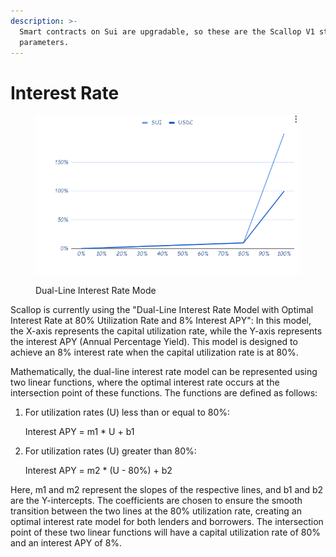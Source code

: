 ```yaml
---
description: >-
  Smart contracts on Sui are upgradable, so these are the Scallop V1 starting
  parameters.
---
```


# Interest Rate

<figure><img src="../.gitbook/assets/image (22).png" alt=""><figcaption><p>Dual-Line Interest Rate Mode</p></figcaption></figure>

Scallop is currently using the "Dual-Line Interest Rate Model with Optimal Interest Rate at 80% Utilization Rate and 8% Interest APY": In this model, the X-axis represents the capital utilization rate, while the Y-axis represents the interest APY (Annual Percentage Yield). This model is designed to achieve an 8% interest rate when the capital utilization rate is at 80%.

Mathematically, the dual-line interest rate model can be represented using two linear functions, where the optimal interest rate occurs at the intersection point of these functions. The functions are defined as follows:

1.  For utilization rates (U) less than or equal to 80%:

    Interest APY = m1 \* U + b1
2.  For utilization rates (U) greater than 80%:

    Interest APY = m2 \* (U - 80%) + b2

Here, m1 and m2 represent the slopes of the respective lines, and b1 and b2 are the Y-intercepts. The coefficients are chosen to ensure the smooth transition between the two lines at the 80% utilization rate, creating an optimal interest rate model for both lenders and borrowers. The intersection point of these two linear functions will have a capital utilization rate of 80% and an interest APY of 8%.
